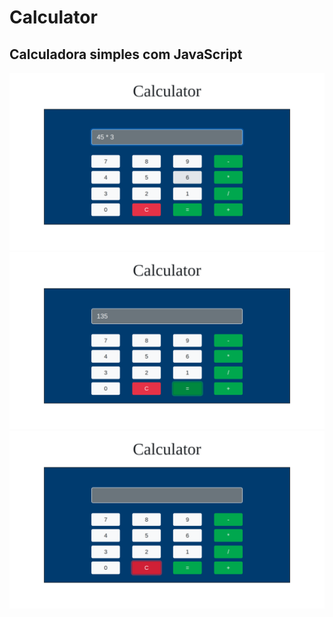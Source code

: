 # Calculator

## Calculadora simples com JavaScript

<img src="images/calc1.png">
<img src="images/calc2.png">
<img src="images/calc3.png">